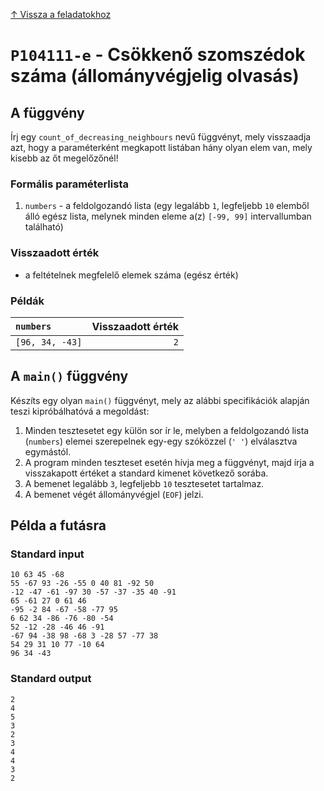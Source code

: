 
[↑ Vissza a feladatokhoz](./README.md)

# `P104111-e` - Csökkenő szomszédok száma (állományvégjelig olvasás)

## A függvény

Írj egy `count_of_decreasing_neighbours` nevű függvényt, mely visszaadja azt, hogy a paraméterként megkapott listában hány olyan elem van, mely kisebb az őt megelőzőnél!

### Formális paraméterlista

1. `numbers` - a feldolgozandó lista (egy legalább `1`, legfeljebb `10` elemből álló egész lista, melynek minden eleme a(z) `[-99, 99]` intervallumban található)

### Visszaadott érték

* a feltételnek megfelelő elemek száma (egész érték)

### Példák

| `numbers` | Visszaadott érték | 
| :--- | --: | 
| `[96, 34, -43]` | `2` | 

## A `main()` függvény

Készíts egy olyan `main()` függvényt, mely az alábbi specifikációk alapján teszi kipróbálhatóvá a megoldást:

1. Minden tesztesetet egy külön sor ír le, melyben a feldolgozandó lista (`numbers`) elemei szerepelnek egy-egy szóközzel (`' '`) elválasztva egymástól.
1. A program minden teszteset esetén hívja meg a függvényt, majd írja a visszakapott értéket a standard kimenet következő sorába.
1. A bemenet legalább `3`, legfeljebb `10` tesztesetet tartalmaz.
1. A bemenet végét állományvégjel (`EOF`) jelzi.

## Példa a futásra

### Standard input

```
10 63 45 -68
55 -67 93 -26 -55 0 40 81 -92 50
-12 -47 -61 -97 30 -57 -37 -35 40 -91
65 -61 27 0 61 46
-95 -2 84 -67 -58 -77 95
6 62 34 -86 -76 -80 -54
52 -12 -28 -46 46 -91
-67 94 -38 98 -68 3 -28 57 -77 38
54 29 31 10 77 -10 64
96 34 -43
```

### Standard output

```
2
4
5
3
2
3
4
4
3
2
```